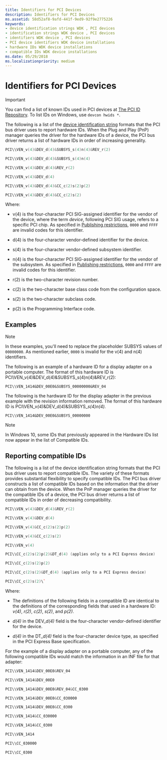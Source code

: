 ```yaml
---
title: Identifiers for PCI Devices
description: Identifiers for PCI Devices
ms.assetid: 58d52af8-9afd-441f-9ed9-92f9e2775226
keywords:
- device identification strings WDK , PCI devices
- identification strings WDK device , PCI devices
- identifiers WDK device , PCI devices
- PCI device identifiers WDK device installations
- hardware IDs WDK device installations
- compatible IDs WDK device installations
ms.date: 05/29/2018
ms.localizationpriority: medium
---
```


# Identifiers for PCI Devices

> [!IMPORTANT]
> You can find a list of known IDs used in PCI devices at [The PCI ID Repository](https://pci-ids.ucw.cz/). To list IDs on Windows, use `devcon hwids *`.

The following is a list of the [device identification string](device-identification-strings.md) formats that the PCI bus driver uses to report hardware IDs. When the Plug and Play (PnP) manager queries the driver for the hardware IDs of a device, the PCI bus driver returns a list of hardware IDs in order of increasing generality.

```cpp
PCI\\VEN_v(4)&DEV_d(4)&SUBSYS_s(4)n(4)&REV_r(2)

PCI\\VEN_v(4)&DEV_d(4)&SUBSYS_s(4)n(4)

PCI\\VEN_v(4)&DEV_d(4)&REV_r(2)

PCI\\VEN_v(4)&DEV_d(4)

PCI\\VEN_v(4)&DEV_d(4)&CC_c(2)s(2)p(2)

PCI\\VEN_v(4)&DEV_d(4)&CC_c(2)s(2)
```

Where:

- v(4) is the four-character PCI SIG-assigned identifier for the vendor of the device, where the term *device*, following PCI SIG usage, refers to a specific PCI chip. As specified in [Publishing restrictions](../dashboard/publishing-restrictions.md), `0000` and `FFFF` are invalid codes for this identifier.

- d(4) is the four-character vendor-defined identifier for the device.

- s(4) is the four-character vendor-defined subsystem identifier.

- n(4) is the four-character PCI SIG-assigned identifier for the vendor of the subsystem. As specified in [Publishing restrictions](../dashboard/publishing-restrictions.md), `0000` and `FFFF` are invalid codes for this identifier.

- r(2) is the two-character revision number.

- c(2) is the two-character base class code from the configuration space.

- s(2) is the two-character subclass code.

- p(2) is the Programming Interface code.

## Examples

> [!NOTE]
> In these examples, you'll need to replace the placeholder SUBSYS values of `00000000`. As mentioned earlier, `0000` is invalid for the v(4) and n(4) identifiers.

The following is an example of a hardware ID for a display adapter on a portable computer. The format of this hardware ID is PCI\\VEN_v(4)&DEV_d(4)&SUBSYS_s(4)n(4)&REV_r(2):

`PCI\\VEN_1414&DEV_00E0&SUBSYS_00000000&REV_04`

The following is the hardware ID for the display adapter in the previous example with the revision information removed. The format of this hardware ID is PCI\\VEN_<em>v(4)</em>&DEV_<em>d(4)</em>&SUBSYS_*s(4)n(4).*

`PCI\\VEN_1414&DEV_00E0&SUBSYS_00000000`

>[!NOTE]
>In Windows 10, some IDs that previously appeared in the Hardware IDs list now appear in the list of Compatible IDs.

## Reporting compatible IDs

The following is a list of the device identification string formats that the PCI bus driver uses to report compatible IDs. The variety of these formats provides substantial flexibility to specify compatible IDs. The PCI bus driver constructs a list of compatible IDs based on the information that the driver can obtain from the device. When the PnP manager queries the driver for the compatible IDs of a device, the PCI bus driver returns a list of compatible IDs in order of decreasing compatibility.

```cpp
PCI\\VEN_v(4)&DEV_d(4)&REV_r(2)

PCI\\VEN_v(4)&DEV_d(4)

PCI\\VEN_v(4)&CC_c(2)s(2)p(2)

PCI\\VEN_v(4)&CC_c(2)s(2)

PCI\\VEN_v(4)

PCI\\CC_c(2)s(2)p(2)&DT_d(4) (applies only to a PCI Express device)

PCI\\CC_c(2)s(2)p(2)

PCI\\CC_c(2)s(2)&DT_d(4) (applies only to a PCI Express device)

PCI\\CC_c(2)s(2)\`
```

Where:

- The definitions of the following fields in a compatible ID are identical to the definitions of the corresponding fields that used in a hardware ID: *v(4)*, *r(2)*, *c(2)*, *s(2)*, and *p(2)*.

- *d(4)* in the DEV_*d(4)* field is the four-character vendor-defined identifier for the device.

- *d(4)* in the DT_*d(4)* field is the four-character device type, as specified in the PCI Express Base specification.

For the example of a display adapter on a portable computer, any of the following compatible IDs would match the information in an INF file for that adapter:

```cpp
PCI\\VEN_1414&DEV_00E0&REV_04

PCI\\VEN_1414&DEV_00E0

PCI\\VEN_1414&DEV_00E0&REV_04&CC_0300

PCI\\VEN_1414&DEV_00E0&CC_030000

PCI\\VEN_1414&DEV_00E0&CC_0300

PCI\\VEN_1414&CC_030000

PCI\\VEN_1414&CC_0300

PCI\\VEN_1414

PCI\\CC_030000

PCI\\CC_0300
```
